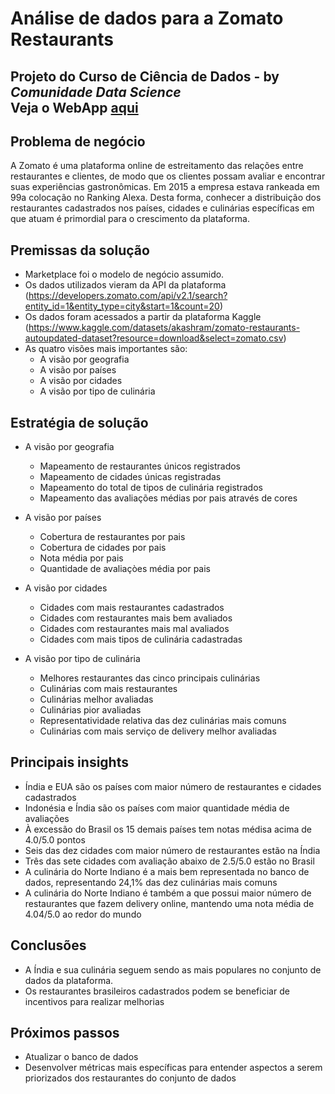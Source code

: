 # Análise de dados para a Zomato Restaurants
Projeto do Curso de Ciência de Dados - by *Comunidade Data Science*
<br>
Veja o WebApp [aqui](https://zomatorestaurants-erykson.streamlit.app/)
---
## **Problema de negócio**
A Zomato é uma plataforma online de estreitamento das relações entre restaurantes e clientes, de modo que os clientes possam avaliar e encontrar suas experiências gastronômicas. Em 2015 a empresa estava rankeada em 99a colocação no Ranking Alexa.
Desta forma, conhecer a distribuição dos restaurantes cadastrados nos países, cidades e culinárias específicas em que atuam é primordial para o crescimento da plataforma.

## **Premissas da solução**
- Marketplace foi o modelo de negócio assumido.
- Os dados utilizados vieram da API da plataforma (https://developers.zomato.com/api/v2.1/search?entity_id=1&entity_type=city&start=1&count=20)
- Os dados foram acessados a partir da plataforma Kaggle (https://www.kaggle.com/datasets/akashram/zomato-restaurants-autoupdated-dataset?resource=download&select=zomato.csv)
- As quatro visões mais importantes são:
  - A visão por geografia
  - A visão por países
  - A visão por cidades
  - A visão por tipo de culinária

## **Estratégia de solução**
- A visão por geografia
  - Mapeamento de restaurantes únicos registrados
  - Mapeamento de cidades únicas registradas
  - Mapeamento do total de tipos de culinária registrados
  - Mapeamento das avaliações médias por pais através de cores
    
- A visão por países
  - Cobertura de restaurantes por pais
  - Cobertura de cidades por pais
  - Nota média por pais
  - Quantidade de avaliaçòes média por pais
  
- A visão por cidades
  - Cidades com mais restaurantes cadastrados
  - Cidades com restaurantes mais bem avaliados
  - Cidades com restaurantes mais mal avaliados
  - Cidades com mais tipos de culinária cadastradas
  
- A visão por tipo de culinária
  - Melhores restaurantes das cinco principais culinárias
  - Culinárias com mais restaurantes
  - Culinárias melhor avaliadas
  - Culinárias pior avaliadas
  - Representatividade relativa das dez culinárias mais comuns
  - Culinárias com mais serviço de delivery melhor avaliadas

## **Principais insights**
- Índia e EUA são os países com maior número de restaurantes e cidades cadastrados
- Indonésia e Índia são os países com maior quantidade média de avaliações
- À excessão do Brasil os 15 demais países tem notas médisa acima de 4.0/5.0 pontos
- Seis das dez cidades com maior número de restaurantes estão na Índia
- Três das sete cidades com avaliação abaixo de 2.5/5.0 estão no Brasil
- A culinária do Norte Indiano é a mais bem representada no banco de dados, representando 24,1% das dez culinárias mais comuns
- A culinária do Norte Indiano é também a que possui maior número de restaurantes que fazem delivery online, mantendo uma nota média de 4.04/5.0 ao redor do mundo

## **Conclusões**
- A Índia e sua culinária seguem sendo as mais populares no conjunto de dados da plataforma.
- Os restaurantes brasileiros cadastrados podem se beneficiar de incentivos para realizar melhorias

## **Próximos passos**
- Atualizar o banco de dados
- Desenvolver métricas mais específicas para entender aspectos a serem priorizados dos restaurantes do conjunto de dados
